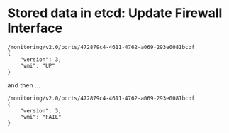 # Stored data in etcd: Update Firewall Interface

```
/monitoring/v2.0/ports/472879c4-4611-4762-a069-293e0081bcbf
{
    "version": 3,
    "vmi": "UP"
}
```
and then ...
```
/monitoring/v2.0/ports/472879c4-4611-4762-a069-293e0081bcbf
{
    "version": 3,
    "vmi": "FAIL"
}
```
